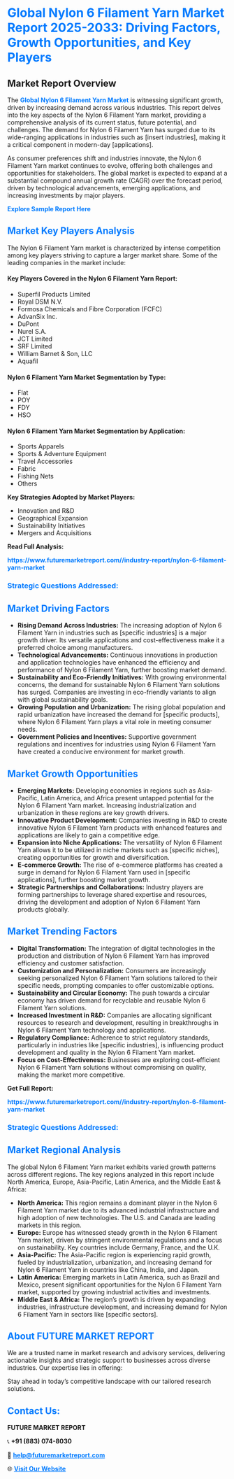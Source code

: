 <h1 style="color: #007BFF;">Global Nylon 6 Filament Yarn Market Report 2025-2033: Driving Factors, Growth Opportunities, and Key Players</h1>

<section id="overview">
<h2>Market Report Overview</h2>
<p>The <a href="https://www.futuremarketreport.com//industry-report/nylon-6-filament-yarn-market" style="color: #007BFF; text-decoration: none;"><strong>Global Nylon 6 Filament Yarn Market</strong></a> is witnessing significant growth, driven by increasing demand across various industries. This report delves into the key aspects of the Nylon 6 Filament Yarn market, providing a comprehensive analysis of its current status, future potential, and challenges. The demand for Nylon 6 Filament Yarn has surged due to its wide-ranging applications in industries such as [insert industries], making it a critical component in modern-day [applications].</p>
<p>As consumer preferences shift and industries innovate, the Nylon 6 Filament Yarn market continues to evolve, offering both challenges and opportunities for stakeholders. The global market is expected to expand at a substantial compound annual growth rate (CAGR) over the forecast period, driven by technological advancements, emerging applications, and increasing investments by major players.</p>
</section>

<section id="overview">
<p><a href="https://www.futuremarketreport.com//request-sample/reportId=45766" style="color: #007BFF; text-decoration: none;"><strong>Explore Sample Report Here</strong></a></p>
</section>

<section id="key-players">
<h2 style="color: #007BFF;">Market Key Players Analysis</h2>
<p>The Nylon 6 Filament Yarn market is characterized by intense competition among key players striving to capture a larger market share. Some of the leading companies in the market include:</p>
<h4>Key Players Covered in the Nylon 6 Filament Yarn Report:</h4>
<ul><li>Superfil Products Limited</li><li>Royal DSM N.V.</li><li>Formosa Chemicals and Fibre Corporation (FCFC)</li><li>AdvanSix Inc.</li><li>DuPont</li><li>Nurel S.A.</li><li>JCT Limited</li><li>SRF Limited</li><li>William Barnet &amp; Son, LLC</li><li>Aquafil</li></ul>
<h4>Nylon 6 Filament Yarn Market Segmentation by Type:</h4>
<ul><li>Flat</li><li>POY</li><li>FDY</li><li>HSO</li></ul>

<h4>Nylon 6 Filament Yarn Market Segmentation by Application:</h4>
<ul><li>Sports Apparels</li><li>Sports &amp; Adventure Equipment</li><li>Travel Accessories</li><li>Fabric</li><li>Fishing Nets</li><li>Others</li></ul>
<p><strong>Key Strategies Adopted by Market Players:</strong></p>
<ul>
<li>Innovation and R&D</li>
<li>Geographical Expansion</li>
<li>Sustainability Initiatives</li>
<li>Mergers and Acquisitions</li>
</ul>
</section>

<section>
<p><strong>Read Full Analysis: </strong></p><a href="https://www.futuremarketreport.com//industry-report/nylon-6-filament-yarn-market" style="color: #007BFF; text-decoration: none;"><strong>https://www.futuremarketreport.com//industry-report/nylon-6-filament-yarn-market</strong></a>
<h3 style="color: #007BFF;">Strategic Questions Addressed:</h3>
</section>

<section id="driving-factors">
<h2 style="color: #007BFF;">Market Driving Factors</h2>
<ul>
<li><strong>Rising Demand Across Industries:</strong> The increasing adoption of Nylon 6 Filament Yarn in industries such as [specific industries] is a major growth driver. Its versatile applications and cost-effectiveness make it a preferred choice among manufacturers.</li>
<li><strong>Technological Advancements:</strong> Continuous innovations in production and application technologies have enhanced the efficiency and performance of Nylon 6 Filament Yarn, further boosting market demand.</li>
<li><strong>Sustainability and Eco-Friendly Initiatives:</strong> With growing environmental concerns, the demand for sustainable Nylon 6 Filament Yarn solutions has surged. Companies are investing in eco-friendly variants to align with global sustainability goals.</li>
<li><strong>Growing Population and Urbanization:</strong> The rising global population and rapid urbanization have increased the demand for [specific products], where Nylon 6 Filament Yarn plays a vital role in meeting consumer needs.</li>
<li><strong>Government Policies and Incentives:</strong> Supportive government regulations and incentives for industries using Nylon 6 Filament Yarn have created a conducive environment for market growth.</li>
</ul>
</section>

<section id="growth-opportunities">
<h2 style="color: #007BFF;">Market Growth Opportunities</h2>
<ul>
<li><strong>Emerging Markets:</strong> Developing economies in regions such as Asia-Pacific, Latin America, and Africa present untapped potential for the Nylon 6 Filament Yarn market. Increasing industrialization and urbanization in these regions are key growth drivers.</li>
<li><strong>Innovative Product Development:</strong> Companies investing in R&D to create innovative Nylon 6 Filament Yarn products with enhanced features and applications are likely to gain a competitive edge.</li>
<li><strong>Expansion into Niche Applications:</strong> The versatility of Nylon 6 Filament Yarn allows it to be utilized in niche markets such as [specific niches], creating opportunities for growth and diversification.</li>
<li><strong>E-commerce Growth:</strong> The rise of e-commerce platforms has created a surge in demand for Nylon 6 Filament Yarn used in [specific applications], further boosting market growth.</li>
<li><strong>Strategic Partnerships and Collaborations:</strong> Industry players are forming partnerships to leverage shared expertise and resources, driving the development and adoption of Nylon 6 Filament Yarn products globally.</li>
</ul>
</section>

<section id="trending-factors">
<h2 style="color: #007BFF;">Market Trending Factors</h2>
<ul>
<li><strong>Digital Transformation:</strong> The integration of digital technologies in the production and distribution of Nylon 6 Filament Yarn has improved efficiency and customer satisfaction.</li>
<li><strong>Customization and Personalization:</strong> Consumers are increasingly seeking personalized Nylon 6 Filament Yarn solutions tailored to their specific needs, prompting companies to offer customizable options.</li>
<li><strong>Sustainability and Circular Economy:</strong> The push towards a circular economy has driven demand for recyclable and reusable Nylon 6 Filament Yarn solutions.</li>
<li><strong>Increased Investment in R&D:</strong> Companies are allocating significant resources to research and development, resulting in breakthroughs in Nylon 6 Filament Yarn technology and applications.</li>
<li><strong>Regulatory Compliance:</strong> Adherence to strict regulatory standards, particularly in industries like [specific industries], is influencing product development and quality in the Nylon 6 Filament Yarn market.</li>
<li><strong>Focus on Cost-Effectiveness:</strong> Businesses are exploring cost-efficient Nylon 6 Filament Yarn solutions without compromising on quality, making the market more competitive.</li>
</ul>
</section>

<section>
<p><strong>Get Full Report: </strong></p><a href="https://www.futuremarketreport.com//industry-report/nylon-6-filament-yarn-market" style="color: #007BFF; text-decoration: none;"><strong>https://www.futuremarketreport.com//industry-report/nylon-6-filament-yarn-market</strong></a>
<h3 style="color: #007BFF;">Strategic Questions Addressed:</h3>
</section>


<section id="regional-analysis">
<h2 style="color: #007BFF;">Market Regional Analysis</h2>
<p>The global Nylon 6 Filament Yarn market exhibits varied growth patterns across different regions. The key regions analyzed in this report include North America, Europe, Asia-Pacific, Latin America, and the Middle East & Africa:</p>
<ul>
<li><strong>North America:</strong> This region remains a dominant player in the Nylon 6 Filament Yarn market due to its advanced industrial infrastructure and high adoption of new technologies. The U.S. and Canada are leading markets in this region.</li>
<li><strong>Europe:</strong> Europe has witnessed steady growth in the Nylon 6 Filament Yarn market, driven by stringent environmental regulations and a focus on sustainability. Key countries include Germany, France, and the U.K.</li>
<li><strong>Asia-Pacific:</strong> The Asia-Pacific region is experiencing rapid growth, fueled by industrialization, urbanization, and increasing demand for Nylon 6 Filament Yarn in countries like China, India, and Japan.</li>
<li><strong>Latin America:</strong> Emerging markets in Latin America, such as Brazil and Mexico, present significant opportunities for the Nylon 6 Filament Yarn market, supported by growing industrial activities and investments.</li>
<li><strong>Middle East & Africa:</strong> The region’s growth is driven by expanding industries, infrastructure development, and increasing demand for Nylon 6 Filament Yarn in sectors like [specific sectors].</li>
</ul>
</section>

<footer>
<h2 style="color: #007BFF;">About FUTURE MARKET REPORT</h2>
<p>We are a trusted name in market research and advisory services, delivering actionable insights and strategic support to businesses across diverse industries. Our expertise lies in offering:</p>

<p>Stay ahead in today’s competitive landscape with our tailored research solutions.</p>

<h2 style="color: #007BFF;">Contact Us:</h2>
<p><strong>FUTURE MARKET REPORT</strong></p>
<p>📞 <strong>+91 (883) 074-8030</strong></p>
<p>📧 <strong><a href="mailto:help@futuremarketreport.com" style="color: #007BFF;">help@futuremarketreport.com</a></strong></p>
<p>🌐 <strong><a href="https://www.futuremarketreport.com/" style="color: #007BFF;">Visit Our Website</a></strong></p>
</footer>